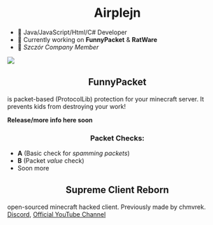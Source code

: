 <h1 align="center">Airplejn</h1> 

- 💬 Java/JavaScript/Html/C# Developer
- 🤔 Currently working on **FunnyPacket** & **RatWare**
- 🐀 *Szczór Company Member*

[![](https://github-readme-stats.vercel.app/api?username=Airplejn&theme=dracula)](https://github.com/anuraghazra/github-readme-stats)
<!-- 
[![](https://github-readme-stats.vercel.app/api/top-langs/?username=Airplejn&layout=compact)](https://github.com/anuraghazra/github-readme-stats)
Not important rn 
-->


<h2 align="center">FunnyPacket</h2>

is packet-based (ProtocolLib) protection for your minecraft server.
It prevents kids from destroying your work!

**Release/more info here soon**
  
<h3 align="center">Packet Checks:</h3>
  
- **A** (Basic check for *spamming packets*)
- **B** (Packet *value* check)
- Soon more

<h2 align="center">Supreme Client Reborn</h2>

open-sourced minecraft hacked client. Previously made by chmvrek.
[Discord](https://discord.gg/438tphruZ5), [Official YouTube Channel](https://www.youtube.com/channel/UCazLVAioOpIo4tvVlHlteVg)
